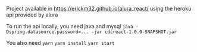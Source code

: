 Project available in https://erickm32.github.io/alura_react/ using the heroku api provided by alura

To run the api locally, you need java and mysql
   `java -Dspring.datasource.password=... -jar cdcreact-1.0.0-SNAPSHOT.jar`
 
You also need `yarn`
  `yarn install`
  `yarn start`
